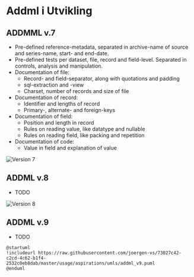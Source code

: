 # Addml i Utvikling

## ADDMML v.7

* Pre-defined reference-metadata, separated in archive-name of source and series-name, start- and end-date.
* Pre-defined tests per dataset, file, record and field-level. Separated in controls, analysis and manipulation.
* Documentation of file:
    * Record- and field-separator, along with quotations and padding
    * sql-extraction and -view
    * Charset, number of records and size of file
* Documentation of record:
    * Identifier and lengths of record
    * Primary-, alternate- and foreign-keys
* Documentation of field:
    * Position and length in record
    * Rules on reading value, like datatype and nullable
    * Rules on reading field, like packing and repetition
* Documentation of code:
    * Value in field and explanation of value

![Version 7](https://www.plantuml.com/plantuml/png/5SvD4e8m343XlQVG0vHWGN5SSHCdJIFKwG_Jf7XzSVMMxvj5iMfByNG9cMBpt6eyhwgRF04gVhibwDfS4wvKidBMZag2J-6wS3Qxm3JqTgBH6hBapKXtQzprFHfx6oprx1uU7IGKvGfDS650sK953IKB76i1z3wb-DgdRljJPix-w0y0)

## ADDML v.8

* TODO

![Version 8](https://www.plantuml.com/plantuml/png/5SvFie8m383n_Jl5ym0bM50OLzp4ITC8TVg7QLAylhZwbjzl4SMgBSM_IyWKc-TMu_-ckii3eEAdMuDkpJNXIYKhP-se97WNhYjdSmXCGsyd6gqXIzwCTBV6NL-ZiRV1KizkzkWWeIXNQ88h0yeUAceeMU1S2w3tAJwFkTj_aeMpF_i5)

## ADDML v.9

* TODO

```plantuml
@startuml
!includeurl https://raw.githubusercontent.com/joergen-vs/73027c42-c2cd-4c62-b1f4-2532c0eb8dab/master/usage/aspirations/umls/addml_v9.puml
@enduml
```